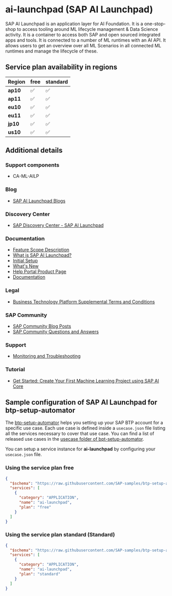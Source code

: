 # ai-launchpad (SAP AI Launchpad)

SAP AI Launchpad is an application layer for AI Foundation. It is a one-stop-shop to access tooling around ML lifecycle management & Data Science activity. It is a container to access both SAP and open sourced integrated apps and tools. It is connected to a number of ML runtimes with an AI API. It allows users to get an overview over all ML Scenarios in all connected ML runtimes and manage the lifecycle of these.

## Service plan availability in regions

| Region | free | standard |
|--------|------|----------|
|  **ap10** | ✅ | ✅ |
|  **ap11** | ✅ | ✅ |
|  **eu10** | ✅ | ✅ |
|  **eu11** | ✅ | ✅ |
|  **jp10** | ✅ | ✅ |
|  **us10** | ✅ | ✅ |

## Additional details

### Support components

- CA-ML-AILP

### Blog

- [SAP AI Launchpad Blogs](https://blogs.sap.com/tags/73555000100800003283/)

### Discovery Center

- [SAP Discovery Center - SAP AI Launchpad](https://discovery-center.cloud.sap/serviceCatalog/sap-ai-launchpad)

### Documentation

- [Feature Scope Description](https://help.sap.com/doc/91f0266b09a04484be6b68e9a7802b7e/CLOUD/en-US/7f4faf6764d249fc862714dac919532f.pdf)
- [What is SAP AI Launchpad?](https://help.sap.com/viewer/92d77f26188e4582897b9106b9cb72e0/CLOUD/en-US)
- [Initial Setup](https://help.sap.com/viewer/92d77f26188e4582897b9106b9cb72e0/CLOUD/en-US/5d8adb6f43ea4eeca97c9a2b2bb93c6b.html)
- [What's New](https://help.sap.com/viewer/92d77f26188e4582897b9106b9cb72e0/CLOUD/en-US/8910a9b993f840278c8afb0e4f39f4fc.html)
- [Help Portal Product Page](https://help.sap.com/viewer/product/AI_LAUNCHPAD/CLOUD/en-US)
- [Documentation](https://help.sap.com/viewer/product/AI_LAUNCHPAD/INTERNAL/en-US)

### Legal

- [Business Technology Platform Supplemental Terms and Conditions](https://www.sap.com/about/trust-center/agreements/cloud/cloud-services.html?tag=language:english&search=Supplement%20Business%20Technology%20Platform&sort=latest_desc)

### SAP Community

- [SAP Community Blog Posts](https://community.sap.com/search/?ct=blog&q=SAP%20AI%20Launchpad)
- [SAP Community Questions and Answers](https://community.sap.com/search/?ct=qa&q=SAP%20AI%20Launchpad)

### Support

- [Monitoring and Troubleshooting](https://help.sap.com/viewer/92d77f26188e4582897b9106b9cb72e0/CLOUD/en-US/7a0e5a53d32c462bab4e56adc2397623.html)

### Tutorial

- [Get Started: Create Your First Machine Learning Project using SAP AI Core](https://developers.sap.com/group.ai-core-get-started-basics.html)

## Sample configuration of **SAP AI Launchpad** for btp-setup-automator

The [btp-setup-automator](https://github.com/SAP-samples/btp-setup-automator) helps you setting up your SAP BTP account for a specific use case. Each use case is defined inside a `usecase.json` file listing all the services necessary to cover that use case. You can find a list of released use cases in the [usecase folder of bpt-setup-automator](https://github.com/SAP-samples/btp-setup-automator/tree/main/usecases).

You can setup a service instance for **ai-launchpad** by configuring your `usecase.json` file.

### Using the service plan **free**

```json
{
  "$schema": "https://raw.githubusercontent.com/SAP-samples/btp-setup-automator/main/libs/btpsa-usecase.json",
  "services": [
    {
      "category": "APPLICATION",
      "name": "ai-launchpad",
      "plan": "free"
    }
  ]
}
```

### Using the service plan **standard** (Standard)

```json
{
  "$schema": "https://raw.githubusercontent.com/SAP-samples/btp-setup-automator/main/libs/btpsa-usecase.json",
  "services": [
    {
      "category": "APPLICATION",
      "name": "ai-launchpad",
      "plan": "standard"
    }
  ]
}
```
